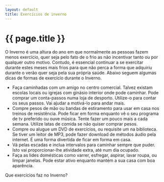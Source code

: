```yaml
---
layout: default
title: Exercícios de inverno
---
```


# {{ page.title }}

O Inverno é uma altura do ano em que normalmente as pessoas fazem menos exercício, quer seja pelo fato de o frio as não incentivar tanto ou por qualquer outro motivo. Contudo, é essencial continuar a se exercitar durante estes meses mais frios para que não perca a forma que adquiriu durante o verão quer seja pela sua própria saúde. Abaixo seguem algumas dicas de formas de exercício durante o Inverno.

* Faça caminhadas com um amigo no centro comercial. Talvez existam escolas locais ou igrejas com ginásio interior onde pode caminhar. Pode comprar um conta-passos numa loja de desporto. Utilize-o para contar os seus passos. Vai ajudar a motivá-lo para andar mais.
* Compre pesos de mão ou bandas de estiramento para usar em casa nos treinos de resistência. Pode ficar em forma enquanto vê o seu programa de tv preferido ou ouve música. Tente fazer um pouco mais a cada semana. Utilize latas de comida se não quiser comprar pesos.
* Compre ou alugue um DVD de exercícios, ou requisite um na biblioteca. Se tiver um leitor de MP3, pode fazer download de métodos áudio pela internet. É uma forma divertida de ficar em forma em casa.
* Vá pelas escadas e inclua intervalos para caminhar sempre que puder. Isto vai proporcionar-lhe atividade extra, até num dia ocupado.
* Faça as lides domésticas como varrer, esfregar, aspirar, lavar roupa, ou limpar janelas. Pode estar ativo enquanto mantém a sua casa com boa aparência.
 
Que exercícios faz no Inverno?
